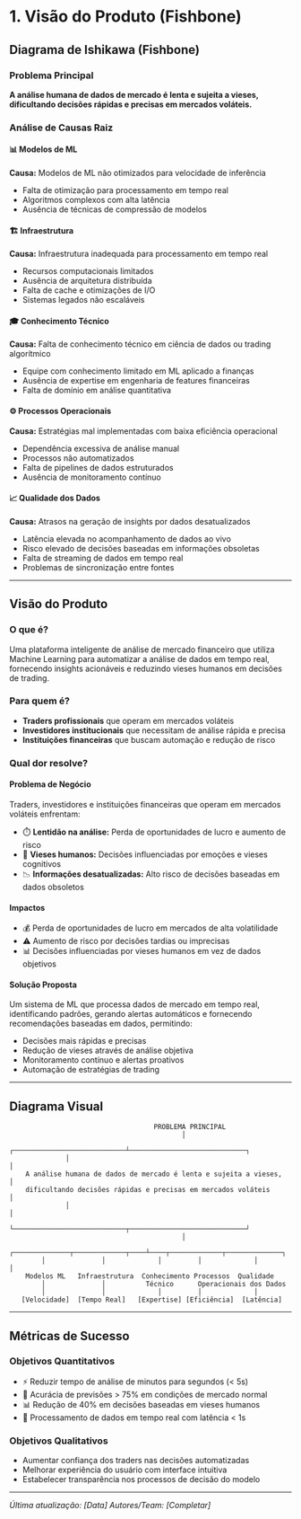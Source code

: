 # 1. Visão do Produto (Fishbone)

## Diagrama de Ishikawa (Fishbone)

### Problema Principal
**A análise humana de dados de mercado é lenta e sujeita a vieses, dificultando decisões rápidas e precisas em mercados voláteis.**

### Análise de Causas Raiz

#### 📊 Modelos de ML
**Causa:** Modelos de ML não otimizados para velocidade de inferência
- Falta de otimização para processamento em tempo real
- Algoritmos complexos com alta latência
- Ausência de técnicas de compressão de modelos

#### 🏗️ Infraestrutura
**Causa:** Infraestrutura inadequada para processamento em tempo real
- Recursos computacionais limitados
- Ausência de arquitetura distribuída
- Falta de cache e otimizações de I/O
- Sistemas legados não escaláveis

#### 🎓 Conhecimento Técnico
**Causa:** Falta de conhecimento técnico em ciência de dados ou trading algorítmico
- Equipe com conhecimento limitado em ML aplicado a finanças
- Ausência de expertise em engenharia de features financeiras
- Falta de domínio em análise quantitativa

#### ⚙️ Processos Operacionais
**Causa:** Estratégias mal implementadas com baixa eficiência operacional
- Dependência excessiva de análise manual
- Processos não automatizados
- Falta de pipelines de dados estruturados
- Ausência de monitoramento contínuo

#### 📈 Qualidade dos Dados
**Causa:** Atrasos na geração de insights por dados desatualizados
- Latência elevada no acompanhamento de dados ao vivo
- Risco elevado de decisões baseadas em informações obsoletas
- Falta de streaming de dados em tempo real
- Problemas de sincronização entre fontes

---

## Visão do Produto

### O que é?
Uma plataforma inteligente de análise de mercado financeiro que utiliza Machine Learning para automatizar a análise de dados em tempo real, fornecendo insights acionáveis e reduzindo vieses humanos em decisões de trading.

### Para quem é?
- **Traders profissionais** que operam em mercados voláteis
- **Investidores institucionais** que necessitam de análise rápida e precisa
- **Instituições financeiras** que buscam automação e redução de risco

### Qual dor resolve?

#### Problema de Negócio
Traders, investidores e instituições financeiras que operam em mercados voláteis enfrentam:
- ⏱️ **Lentidão na análise:** Perda de oportunidades de lucro e aumento de risco
- 🧠 **Vieses humanos:** Decisões influenciadas por emoções e vieses cognitivos
- 📉 **Informações desatualizadas:** Alto risco de decisões baseadas em dados obsoletos

#### Impactos
- 💰 Perda de oportunidades de lucro em mercados de alta volatilidade
- ⚠️ Aumento de risco por decisões tardias ou imprecisas
- 📊 Decisões influenciadas por vieses humanos em vez de dados objetivos

#### Solução Proposta
Um sistema de ML que processa dados de mercado em tempo real, identificando padrões, gerando alertas automáticos e fornecendo recomendações baseadas em dados, permitindo:
- Decisões mais rápidas e precisas
- Redução de vieses através de análise objetiva
- Monitoramento contínuo e alertas proativos
- Automação de estratégias de trading

---

## Diagrama Visual

```
                                    PROBLEMA PRINCIPAL
                                           │
              ┌────────────────────────────┴─────────────────────────────┐
              │                                                           │
    A análise humana de dados de mercado é lenta e sujeita a vieses,    │
    dificultando decisões rápidas e precisas em mercados voláteis        │
              │                                                           │
              └────────────────────────────┬─────────────────────────────┘
                                           │
        ┌──────────────┬─────────────┬────┴────┬─────────────┬──────────────┐
        │              │             │         │             │              │
    Modelos ML   Infraestrutura  Conhecimento Processos  Qualidade      
        │              │          Técnico      Operacionais dos Dados
        │              │             │         │             │
   [Velocidade]  [Tempo Real]   [Expertise] [Eficiência]  [Latência]
```

---

## Métricas de Sucesso

### Objetivos Quantitativos
- ⚡ Reduzir tempo de análise de minutos para segundos (< 5s)
- 🎯 Acurácia de previsões > 75% em condições de mercado normal
- 📊 Redução de 40% em decisões baseadas em vieses humanos
- 🔄 Processamento de dados em tempo real com latência < 1s

### Objetivos Qualitativos
- Aumentar confiança dos traders nas decisões automatizadas
- Melhorar experiência do usuário com interface intuitiva
- Estabelecer transparência nos processos de decisão do modelo

---

*Última atualização: [Data]*
*Autores/Team: [Completar]*